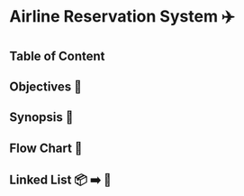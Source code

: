 # Airline Reservation System ✈️

## Table of Content

   
## Objectives 🌈



## Synopsis 📜


## Flow Chart 📑


## Linked List 📦 ➡️ 🛑




